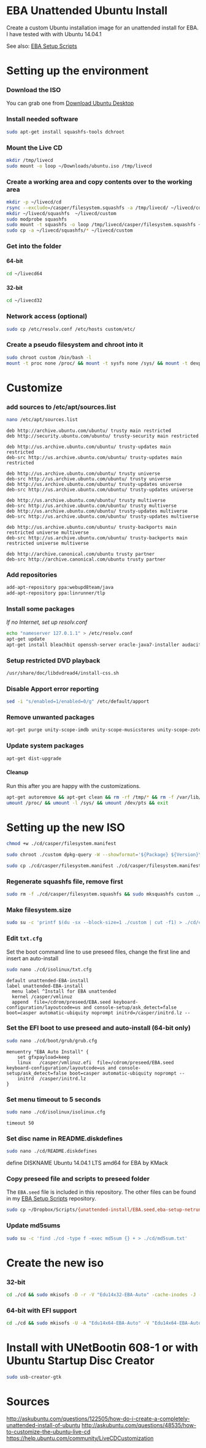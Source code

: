 # EBA Unattended Ubuntu Install
Create a custom Ubuntu installation image for an unattended install for EBA. I have tested with with Ubuntu 14.04.1

See also: [EBA Setup Scripts](https://github.com/HarlemSquirrel/eba-setup-scripts)

# Setting up the environment

### Download the ISO
You can grab one from [Download Ubuntu Desktop](http://www.ubuntu.com/download/desktop)

### Install needed software
```sh
sudo apt-get install squashfs-tools dchroot
```

### Mount the Live CD
```sh
mkdir /tmp/livecd
sudo mount -o loop ~/Downloads/ubuntu.iso /tmp/livecd
```

### Create a working area and copy contents over to the working area
```sh
mkdir -p ~/livecd/cd
rsync --exclude=/casper/filesystem.squashfs -a /tmp/livecd/ ~/livecd/cd
mkdir ~/livecd/squashfs  ~/livecd/custom
sudo modprobe squashfs
sudo mount -t squashfs -o loop /tmp/livecd/casper/filesystem.squashfs ~/livecd/squashfs/
sudo cp -a ~/livecd/squashfs/* ~/livecd/custom
```

### Get into the folder
#### 64-bit
```sh
cd ~/livecd64
```
#### 32-bit
```sh
cd ~/livecd32
```

### Network access (optional)
```sh
sudo cp /etc/resolv.conf /etc/hosts custom/etc/
```


### Create a pseudo filesystem and chroot into it
```sh
sudo chroot custom /bin/bash -l
mount -t proc none /proc/ && mount -t sysfs none /sys/ && mount -t devpts none /dev/pts
```


# Customize

### add sources to /etc/apt/sources.list
```sh
nano /etc/apt/sources.list
```

```
deb http://archive.ubuntu.com/ubuntu/ trusty main restricted
deb http://security.ubuntu.com/ubuntu/ trusty-security main restricted

deb http://us.archive.ubuntu.com/ubuntu/ trusty-updates main restricted
deb-src http://us.archive.ubuntu.com/ubuntu/ trusty-updates main restricted

deb http://us.archive.ubuntu.com/ubuntu/ trusty universe
deb-src http://us.archive.ubuntu.com/ubuntu/ trusty universe
deb http://us.archive.ubuntu.com/ubuntu/ trusty-updates universe
deb-src http://us.archive.ubuntu.com/ubuntu/ trusty-updates universe

deb http://us.archive.ubuntu.com/ubuntu/ trusty multiverse
deb-src http://us.archive.ubuntu.com/ubuntu/ trusty multiverse
deb http://us.archive.ubuntu.com/ubuntu/ trusty-updates multiverse
deb-src http://us.archive.ubuntu.com/ubuntu/ trusty-updates multiverse

deb http://us.archive.ubuntu.com/ubuntu/ trusty-backports main restricted universe multiverse
deb-src http://us.archive.ubuntu.com/ubuntu/ trusty-backports main restricted universe multiverse

deb http://archive.canonical.com/ubuntu trusty partner
deb-src http://archive.canonical.com/ubuntu trusty partner
```

### Add repositories
```sh
add-apt-repository ppa:webupd8team/java
add-apt-repository ppa:linrunner/tlp
```

### Install some packages
*If no Internet, set up resolv.conf*
```sh
echo "nameserver 127.0.1.1" > /etc/resolv.conf
apt-get update
apt-get install bleachbit openssh-server oracle-java7-installer audacity mixxx libportaudio2 vlc gimp musescore openshot openscad edubuntu-artwork ubuntu-edu-secondary ubuntu-restricted-extras python-appindicator tlp tlp-rdw ttf-ancient-fonts hyphen-en-us mythes-en-us firefox-locale-es gimp-help-es language-pack-es language-pack-gnome-es libreoffice-help-es libreoffice-l10n-es myspell-es wspanish
```

### Setup restricted DVD playback
```sh
/usr/share/doc/libdvdread4/install-css.sh
```

### Disable Apport error reporting
```sh
sed -i "s/enabled=1/enabled=0/g" /etc/default/apport
```

### Remove unwanted packages
```sh
apt-get purge unity-scope-imdb unity-scope-musicstores unity-scope-zotero unity-scope-click-autopilot unity-scope-deviantart unity-scope-gallica unity-scope-gdocs unity-scope-github unity-scope-googlenews unity-scope-launchpad unity-scope-mediascanner unity-scope-onlinemusic unity-scope-openweathermap unity-scope-soundcloud unity-scope-sshsearch unity-scope-yahoostock unity-lens-photos unity-lens-video unity-scope-audacious unity-scope-chromiumbookmarks unity-scope-clementine unity-scope-click unity-scope-colourlovers unity-scope-gdrive unity-scope-gmusicbrowser unity-scope-gourmet unity-scope-guayadeque unity-scope-mediascanner2 unity-scope-musique unity-scope-openclipart unity-scope-texdoc unity-scope-tomboy unity-scope-video-remote unity-scope-virtualbox unity-scope-yelp unity-webapps-service account-plugin-ubuntuone ubuntu-purchase-service deja-dup indicator-messages empathy gwibber thunderbird transmission-gtk pidgin unity-control-center-signon landscape-* webbrowser-app;
```

### Update system packages
```sh
apt-get dist-upgrade
```

#### Cleanup
Run this after you are happy with the customizations.
```sh
apt-get autoremove && apt-get clean && rm -rf /tmp/* && rm -f /var/lib/dbus/machine-id
umount /proc/ && umount -l /sys/ && umount /dev/pts && exit
```


# Setting up the new ISO
```sh
chmod +w ./cd/casper/filesystem.manifest

sudo chroot ./custom dpkg-query -W --showformat='${Package} ${Version}\n' > ./cd/casper/filesystem.manifest

sudo cp ./cd/casper/filesystem.manifest ./cd/casper/filesystem.manifest-desktop
```


### Regenerate squashfs file, remove first
```sh
sudo rm -f ./cd/casper/filesystem.squashfs && sudo mksquashfs custom ./cd/casper/filesystem.squashfs -comp xz
```


### Make filesystem.size
```sh
sudo su -c 'printf $(du -sx --block-size=1 ./custom | cut -f1) > ./cd/casper/filesystem.size'
```

### Edit `txt.cfg`
Set the boot command line to use preseed files, change the first line and insert an auto-install
```sh
sudo nano ./cd/isolinux/txt.cfg
```
```
default unattended-EBA-install
label unattended-EBA-install
  menu label ^Install for EBA unattended
  kernel /casper/vmlinuz
  append  file=/cdrom/preseed/EBA.seed keyboard-configuration/layoutcode=us and console-setup/ask_detect=false boot=casper automatic-ubiquity noprompt initrd=/casper/initrd.lz --
```

### Set the EFI boot to use preseed and auto-install (64-bit only)
```sh
sudo nano ./cd/boot/grub/grub.cfg
```
```
menuentry "EBA Auto Install" {
	set gfxpayload=keep
	linux	/casper/vmlinuz.efi  file=/cdrom/preseed/EBA.seed keyboard-configuration/layoutcode=us and console-setup/ask_detect=false boot=casper automatic-ubiquity noprompt --
	initrd	/casper/initrd.lz
}
```


### Set menu timeout to 5 seconds
```sh
sudo nano ./cd/isolinux/isolinux.cfg
```
```
timeout 50
```


### Set disc name in README.diskdefines
```sh
sudo nano ./cd/README.diskdefines
```
define DISKNAME  Ubuntu 14.04.1 LTS amd64 for EBA by KMack


### Copy preseed file and scripts to preseed folder
The `EBA.seed` file is included in this repository. The other files can be found in my [EBA Setup Scripts](https://github.com/HarlemSquirrel/eba-setup-scripts) repository.
```sh
sudo cp ~/Dropbox/Scripts/{unattended-install/EBA.seed,eba-setup-netrun.sh,eba-setup.sh,loaner-setup.sh,set-hostname.sh,ProxyEBA.sh,pupil-setup.sh,configs/10-network-manager.pkla} ./cd/preseed/
```

### Update md5sums
```sh
sudo su -c 'find ./cd -type f -exec md5sum {} + > ./cd/md5sum.txt'
```


# Create the new iso
### 32-bit
```sh
cd ./cd && sudo mkisofs -D -r -V "Edu14x32-EBA-Auto" -cache-inodes -J -l -b isolinux/isolinux.bin -c isolinux/boot.cat -no-emul-boot -boot-load-size 4 -boot-info-table -o ../Edu14x32_EBA_$(date +"%Y-%m-%d").iso . && cd ..
```

### 64-bit with EFI support
```sh
cd ./cd && sudo mkisofs -U -A "Edu14x64-EBA-Auto" -V "Edu14x64-EBA-Auto" -volset "Edu14x64-EBA-Auto" -J -joliet-long -r -v -T -o ../Edu14x64_EBA_$(date +"%Y-%m-%d").iso -b isolinux/isolinux.bin -c isolinux/boot.cat -no-emul-boot -boot-load-size 4 -boot-info-table -eltorito-alt-boot -e boot/grub/efi.img -no-emul-boot . && cd ..
```

# Install with UNetBootin 608-1 or with Ubuntu Startup Disc Creator
```sh
sudo usb-creator-gtk
```


# Sources
http://askubuntu.com/questions/122505/how-do-i-create-a-completely-unattended-install-of-ubuntu
http://askubuntu.com/questions/48535/how-to-customize-the-ubuntu-live-cd
https://help.ubuntu.com/community/LiveCDCustomization
